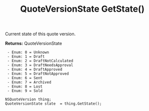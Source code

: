 ﻿---
uid: crmscript_ref_NSQuoteVersion_GetState
title: QuoteVersionState GetState()
intellisense: NSQuoteVersion.GetState
keywords: NSQuoteVersion, GetState
so.topic: reference
---

Current state of this quote version.

**Returns:** QuoteVersionState

     - Enum: 0 = Unknown 
     - Enum: 1 = Draft 
     - Enum: 2 = DraftNotCalculated 
     - Enum: 3 = DraftNeedsApproval 
     - Enum: 4 = DraftApproved 
     - Enum: 5 = DraftNotApproved 
     - Enum: 6 = Sent 
     - Enum: 7 = Archived 
     - Enum: 8 = Lost 
     - Enum: 9 = Sold 

```crmscript
NSQuoteVersion thing;
QuoteVersionState state  = thing.GetState();
```


